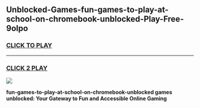 
## Unblocked-Games-fun-games-to-play-at-school-on-chromebook-unblocked-Play-Free-9olpo
<h3>
<a href="https://premium76.site?title=fun-games-to-play-at-school-on-chromebook-unblocked&ref=09A">CLICK TO PLAY</a></h3>
<hr>

<h3>
<a href="https://premium76.site?title=fun-games-to-play-at-school-on-chromebook-unblocked&ref=09A">CLICK 2 PLAY</a>
  
</h3>

<a href="https://premium76.site?title=fun-games-to-play-at-school-on-chromebook-unblocked&ref=09A"><img src="https://clearcache.store/games.png"></a>


**fun-games-to-play-at-school-on-chromebook-unblocked games unblocked: Your Gateway to Fun and Accessible Online Gaming**
